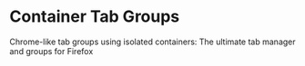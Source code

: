 # Container Tab Groups
Chrome-like tab groups using isolated containers: The ultimate tab manager and groups for Firefox
